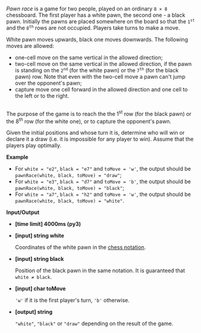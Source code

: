 <div class="markdown"><p><em>Pawn race</em> is a game for two people, played on an ordinary <code>8 × 8</code> chessboard. The first player has a white pawn, the second one - a black pawn. Initially the pawns are placed somewhere on the board so that the <code>1<sup>st</sup></code> and the <code>8<sup>th</sup></code> rows are not occupied. Players take turns to make a move.</p>
<p>White pawn moves upwards, black one moves downwards. The following moves are allowed:</p>
<ul>
<li>one-cell move on the same vertical in the allowed direction;</li>
<li>two-cell move on the same vertical in the allowed direction, if the pawn is standing on the <code>2<sup>nd</sup></code> (for the white pawn) or the <code>7<sup>th</sup></code> (for the black pawn) row. Note that even with the two-cell move a pawn can't jump over the opponent's pawn;</li>
<li>capture move one cell forward in the allowed direction and one cell to the left or to the right.</li>
</ul>
<p><img src="https://codefightsuserpics.s3.amazonaws.com/tasks/pawnRace/img/move_types.png?_tm=1486563042827" alt=""></p>
<p>The purpose of the game is to reach the the 1<sup>st</sup> row (for the black pawn) or the 8<sup>th</sup> row (for the white one), or to capture the opponent's pawn.</p>
<p>Given the initial positions and whose turn it is, determine who will win or declare it a draw (i.e. it is impossible for any player to win). Assume that the players play optimally.</p>
<p><strong>Example</strong></p>
<ul>
<li>For <code>white = "e2"</code>, <code>black = "e7"</code> and <code>toMove = 'w'</code>, the output should be<br>
<code>pawnRace(white, black, toMove) = "draw"</code>;</li>
<li>For <code>white = "e3"</code>, <code>black = "d7"</code> and <code>toMove = 'b'</code>, the output should be<br>
<code>pawnRace(white, black, toMove) = "black"</code>;</li>
<li>For <code>white = "a7"</code>, <code>black = "h2"</code> and <code>toMove = 'w'</code>, the output should be<br>
<code>pawnRace(white, black, toMove) = "white"</code>.</li>
</ul>
<p><strong>Input/Output</strong></p>
<ul>
<li><strong>[time limit] 4000ms (py3)</strong></li>
</ul>
<ul>
<li>
<p><strong>[input] string white</strong></p>
<p>Coordinates of the white pawn in the <a href="keyword://chess-notation">chess notation</a>.</p>
</li>
<li>
<p><strong>[input] string black</strong></p>
<p>Position of the black pawn in the same notation. It is guaranteed that <code>white ≠ black</code>.</p>
</li>
<li>
<p><strong>[input] char toMove</strong></p>
<p><code>'w'</code> if it is the first player's turn, <code>'b'</code> otherwise.</p>
</li>
<li>
<p><strong>[output] string</strong></p>
<p><code>"white"</code>, <code>"black"</code> or <code>"draw"</code> depending on the result of the game.</p>
</li>
</ul>
</div>